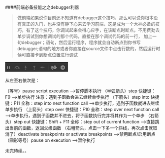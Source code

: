 
####前端必备技能之之debugger利器


>做前端如果说你目前还不知道有debugger这个技巧，那么可以说你根本没有真正的入门，也并没有静下心来去学习前端，这是成为一个大神必备的技巧，有了这个技巧，你调试起来会得心应手，在该断点时断点，不用费劲去单步调试到你想调试的那个代码，直接在那个调试代码的前一行，
加上一句debugger；语句，然后运行程序，程序就会自动断点到你书写debugger;语句的地方或者你直接在source文件中点击行数的，然后运行时候可直接卡到断点位置进行调试




![chrome这几个按钮](前端必备技能之之debugger利器_files/1.jpg)

从左至右依次是：

（等号）pause script execution
–>暂停脚本执行
（半弧箭头）step 快捷键：F9
–>单步执行 注意：遇到子函数会进去继续单步执行
（下箭头）step into 快捷键：F11 全称：step into next function call
–>单步执行，遇到子函数就进去继续单步执行
（上箭头）step over 快捷键：F10 全称：step over next function call
–>单步执行，遇到子函数并不进去，将子函数执行完并将其作为一个单步
（右箭头）step out 快捷键：Shift + F11 全称：step out of current function
–>直接跳出当前的函数，返回父级函数
（右粗箭头，点击一下多一个斜线，再次点击就取消了）deactivate breakpoints or activate breakpoints
–>禁用断点/启用断点
（圆形等号）pause on execution
–>暂停执行


未完待续。。